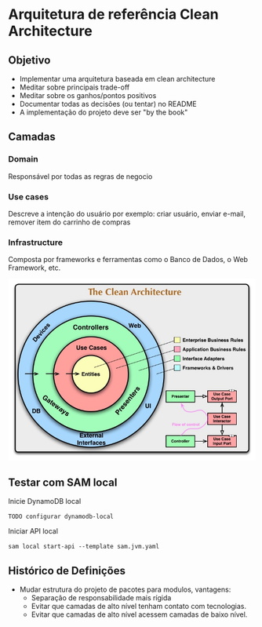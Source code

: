 # Arquitetura de referência Clean Architecture

## Objetivo

- Implementar uma arquitetura baseada em clean architecture 
- Meditar sobre principais trade-off
- Meditar sobre os ganhos/pontos positivos
- Documentar todas as decisões (ou tentar) no README
- A implementação do projeto deve ser "by the book"


## Camadas

### Domain

Responsável por todas as regras de negocio

### Use cases

Descreve a intenção do usuário por exemplo: criar usuário, enviar e-mail, remover item do carrinho de compras 


### Infrastructure

Composta por frameworks e ferramentas como o Banco de Dados, o Web Framework, etc.





![MarineGEO circle logo](assets/CleanArchitecture.jpg)



## Testar com SAM local

Inicie DynamoDB local 

```shell
TODO configurar dynamodb-local 
```

Iniciar API local 

```shell
sam local start-api --template sam.jvm.yaml
```



  ## Histórico de Definições
    
- Mudar estrutura do projeto de pacotes para modulos, vantagens:
  - Separação de responsabilidade mais rígida 
  - Evitar que camadas de alto nível tenham contato com tecnologias.
  - Evitar que camadas de alto nível acessem camadas de baixo nível. 
       
